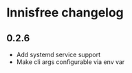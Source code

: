 # Innisfree changelog

## 0.2.6

* Add systemd service support
* Make cli args configurable via env var
